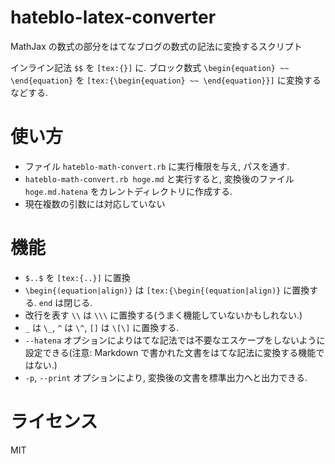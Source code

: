 # hateblo-latex-converter

MathJax の数式の部分をはてなブログの数式の記法に変換するスクリプト

インライン記法 `$$` を `[tex:{}]` に. ブロック数式 `\begin{equation} ~~ \end{equation}` を `[tex:{\begin{equation} ~~ \end{equation}}]` に変換するなどする.

# 使い方

* ファイル `hateblo-math-convert.rb` に実行権限を与え, パスを通す.
* `hateblo-math-convert.rb hoge.md` と実行すると, 変換後のファイル `hoge.md.hatena` をカレントディレクトリに作成する.
 * 現在複数の引数には対応していない

# 機能

* `$..$` を `[tex:{..}]` に置換
* `\begin{(equation|align)}` は `[tex:{\begin{(equation|align)}` に置換する. `end` は閉じる.
* 改行を表す `\\` は `\\\` に置換する(うまく機能していないかもしれない.)
* `_` は `\_`, `^` は `\^`, `[]` は `\[\]` に置換する.
* `--hatena` オプションによりはてな記法では不要なエスケープをしないように設定できる(注意: Markdown で書かれた文書をはてな記法に変換する機能ではない.)
* `-p`, `--print` オプションにより, 変換後の文書を標準出力へと出力できる.

# ライセンス

MIT
